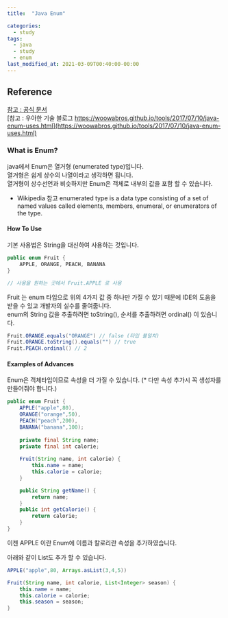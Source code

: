 ```yaml
---
title:  "Java Enum"

categories: 
  - study
tags:
  - java
  - study
  - enum
last_modified_at: 2021-03-09T00:40:00-00:00
---
```


## Reference
[참고 : 공식 문서](https://docs.oracle.com/javase/7/docs/api/java/lang/Enum.html)   
[참고 : 우아한 기술 블로그 https://woowabros.github.io/tools/2017/07/10/java-enum-uses.html](https://woowabros.github.io/tools/2017/07/10/java-enum-uses.html)   

### What is Enum?
java에서 Enum은 열거형 (enumerated type)입니다.   
열거형은 쉽게 상수의 나열이라고 생각하면 됩니다.   
열거형이 상수선언과 비슷하지만 Enum은 객체로 내부의 값을 포함 할 수 있습니다.   
* Wikipedia 참고
enumerated type is a data type consisting of a set of named values called elements, members, enumeral, or enumerators of the type.   
   
   
#### How To Use
기본 사용법은 String을 대신하여 사용하는 것입니다.
```java
public enum Fruit {
	APPLE, ORANGE, PEACH, BANANA
}

// 사용을 원하는 곳에서 Fruit.APPLE 로 사용
```
Fruit 는 enum 타입으로 위의 4가지 값 중 하나만 가질 수 있기 때문에 IDE의 도움을 받을 수 있고 개발자의 실수를 줄여줍니다.   
enum의 String 값을 추출하려면 toString(), 순서를 추출하려면 ordinal() 이 있습니다.
```java
Fruit.ORANGE.equals("ORANGE") // false (타입 불일치)   
Fruit.ORANGE.toString().equals("") // true
Fruit.PEACH.ordinal() // 2
```

#### Examples of Advances
Enum은 객체타입이므로 속성을 더 가질 수 있습니다.
(* 다만 속성 추가시 꼭 생성자를 만들어줘야 합니다.)
```java
public enum Fruit {
	APPLE("apple",80),
	ORANGE("orange",50),
	PEACH("peach",200),
	BANANA("banana",100);
	
	private final String name;
	private final int calorie;
	
	Fruit(String name, int calorie) {
		this.name = name;
		this.calorie = calorie;
	}

	public String getName() {
		return name;
	}
	public int getCalorie() {
		return calorie;
	}
}
```
이젠 APPLE 이란 Enum에 이름과 칼로리란 속성을 추가하였습니다.   
   
아래와 같이 List도 추가 할 수 있습니다.   

```java
APPLE("apple",80, Arrays.asList(3,4,5))

Fruit(String name, int calorie, List<Integer> season) {
	this.name = name;
	this.calorie = calorie;
	this.season = season;
}
```